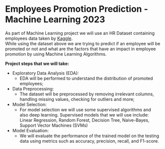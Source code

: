<h1> <b>Employees Promotion Prediction - Machine Learning 2023</b> </h1>

As part of Machine Learning project we will use an HR Dataset containing employees data taken by <a href="https://www.kaggle.com/datasets/arashnic/hr-ana">Kaggle</a>. </br>
While using the dataset above we are trying to predict if an employee will be promoted or not and what are the factors that have an impact in employee promotion by using Machine Learning Algorithms.


**Project steps that we will take:**

<ul>
<li>Exploratory Data Analysis (EDA):
    <ul>
      <li>EDA will be performed to understand the distribution of promoted employees;</li>
    </ul> 
  </li>
  <li>Data Preprocessing:
    <ul>
      <li>The dataset will be preprocessed by removing irrelevant columns, handling missing values, checking for outliers and more;
      </li>
    </ul>
  </li>  
  <li>Model Selection:
    <ul>
      <li>For model selection we will use some supervised algorithms and also deep learning. Supervised models that we will use include: Linear Regression, Random Forest, Decision Tree, Naive-Bayes, Support Vector Machines (SVMs)</li>
    </ul>
  </li>
  <li>Model Evaluation:
    <ul>
      <li>We will evaluate the performance of the trained model on the testing data using metrics such as accuracy, precision, recall, and F1-score.</li>
    </ul>
  </li>
</ul> 
